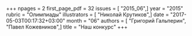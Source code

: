 +++
npages = 2
first_page_pdf = 32
issues = [ "2015_06",]
year = "2015"
rubric = "Олимпиады"
illustrators = [ "Николай Крутиков",]
date = "2017-05-03T00:17:32+03:00"
month = "06"
authors = [ "Григорий Гальперин", "Павел Кожевников",]
title = "Наш конкурс"
+++
